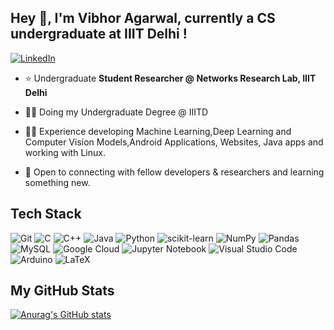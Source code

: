 ## Hey 👋,  I'm Vibhor Agarwal, currently a CS undergraduate at IIIT Delhi ! 
[![LinkedIn](https://img.shields.io/badge/LinkedIn-%230077B5.svg?style=flat-square&logo=linkedin&logoColor=white&link=https://www.linkedin.com/in/anuneet-anand/)](https://www.linkedin.com/in/vibhor-agarwal-400250189/)

- ⭐ Undergraduate **Student Researcher @ Networks Research Lab, IIIT Delhi**

- 👨‍🎓 Doing my Undergraduate Degree @ IIITD 

- 👨‍💻 Experience developing Machine Learning,Deep Learning and Computer Vision Models,Android Applications, Websites, Java apps and working with Linux.

- 🤝 Open to connecting with fellow developers & researchers and learning something new.

## Tech Stack

![Git](https://img.shields.io/badge/Git-%23F05033.svg?style=flat-square&logo=git&logoColor=white)
![C](https://img.shields.io/badge/C-%2300599C.svg?style=flat-square&logo=c&logoColor=white)
![C++](https://img.shields.io/badge/C++-%2300599C.svg?style=flat-square&logo=c%2B%2B&logoColor=white)
![Java](https://img.shields.io/badge/Java-%23ED8B00.svg?style=flat-square&logo=java&logoColor=white)
![Python](https://img.shields.io/badge/Python-3670A0?style=flat-square&logo=python&logoColor=ffdd54)
![scikit-learn](https://img.shields.io/badge/SkLearn-%23F7931E.svg?style=flat-square&logo=scikit-learn&logoColor=white)
![NumPy](https://img.shields.io/badge/Numpy-%23013243.svg?style=flat-square&logo=numpy&logoColor=white)
![Pandas](https://img.shields.io/badge/Pandas-%23150458.svg?style=flat-square&logo=pandas&logoColor=white)
![MySQL](https://img.shields.io/badge/Mysql-%2300f.svg?style=flat-square&logo=mysql&logoColor=white)
![Google Cloud](https://img.shields.io/badge/GCloud-%234285F4.svg?style=flat-square&logo=google-cloud&logoColor=white)
![Jupyter Notebook](https://img.shields.io/badge/Jupyter-%23FA0F00.svg?style=flat-square&logo=jupyter&logoColor=white)
![Visual Studio Code](https://img.shields.io/badge/Visual%20Studio%20Code-0078d7.svg?style=flat-square&logo=visual-studio-code&logoColor=white)
![Arduino](https://img.shields.io/badge/Arduino-00979D?style=flat-square&logo=Arduino&logoColor=white)
![LaTeX](https://img.shields.io/badge/Latex-%23008080.svg?style=flat-square&logo=latex&logoColor=white)

## My GitHub Stats
[![Anurag's GitHub stats](https://github-readme-stats-git-masterrstaa-rickstaa.vercel.app/api?username=vibhorag101&show_icons=true&theme=radical)](https://github.com/anuraghazra/github-readme-stats)
